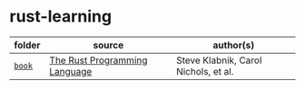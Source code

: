 # rust-learning

| folder                                               | source                                                                  | author(s)                            |
| ---------------------------------------------------- | ----------------------------------------------------------------------- | ------------------------------------ |
| [`book`](https://github.com/dycw/rust-learning/book) | [The Rust Programming Language](https://doc.rust-lang.org/stable/book/) | Steve Klabnik, Carol Nichols, et al. |
